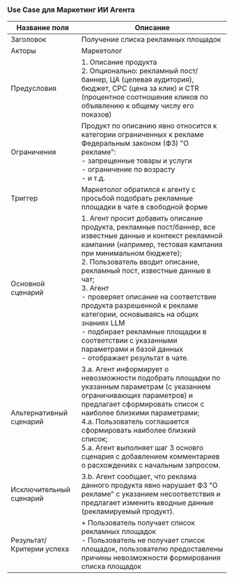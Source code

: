 ### Use Case для Маркетинг ИИ Агента  

| Название поля            | Описание |
|------------------------|-------------|
| Заголовок           | Получение списка рекламных площадок |
| Акторы             | Маркетолог |
| Предусловия        | 1. Описание продукта <br> 2. Опционально: рекламный пост/баннер, ЦА (целевая аудитория), бюджет, CPC (цена за клик) и CTR (процентное соотношение кликов по объявлению к общему числу его показов) |
| Ограничения        | Продукт по описанию явно относится к категории ограниченных к рекламе Федеральным законом (ФЗ) "О рекламе": <br> - запрещенные товары и услуги <br> -  ограничение по возрасту <br> - и т.д.|
| Триггер            | Маркетолог обратился к агенту с просьбой подобрать рекламные площадки в чате в свободной форме |
| Основной сценарий  | 1. Агент просит добавить описание продукта, рекламные пост/баннер, все известные данные и контекст рекламной кампании (например, тестовая кампания при минимальном бюджете); <br> 2. Пользователь вводит описание, рекламный пост, известные данные в чат; <br> 3. Агент <br> - проверяет описание на соответствие продукта разрешенной к рекламе категории, основываясь на общих знаниях LLM <br> - подбирает рекламные площадки в соответствии с указанными параметрами и базой данных <br>  - отображает результат в чате. |
| Альтернативный сценарий | 3.a. Агент информирует о невозможности подобрать площадки по указанным параметрам (с указанием ограничивающих параметров) и предлагает сформировать список с наиболее близкими параметрами; <br> 4.a. Пользователь соглашается сформировать наиболее близкий список; <br> 5.a. Агент выполняет шаг 3 основго сценария с добавлением комментариев о расхождениях с начальным запросом. 
| Исключительный сценарий | 3.b. Агент сообщает, что реклама данного продукта явно нарушает ФЗ "О рекламе" с указанием несоответствия и предлагает изменить вводные данные (рекламируемый продукт). |  
| Результат/<br>Критерии успеха    | + Пользователь получает список рекламных площадок <br> - Пользователь не получает список площадок, пользователю предоставлены причины невозможности формирования списка площадок|